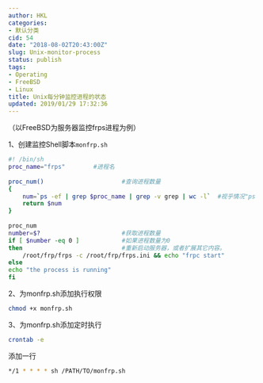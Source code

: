 ```yaml
---
author: HKL
categories:
- 默认分类
cid: 54
date: "2018-08-02T20:43:00Z"
slug: Unix-monitor-process
status: publish
tags:
- Operating
- FreeBSD
- Linux
title: Unix每分钟监控进程的状态
updated: 2019/01/29 17:32:36
---
```



（以FreeBSD为服务器监控frps进程为例）

1、创建监控Shell脚本`monfrp.sh`

```bash
#! /bin/sh      
proc_name="frps"        #进程名
       
proc_num()                      #查询进程数量
{
 	num=`ps -ef | grep $proc_name | grep -v grep | wc -l`  #视乎情况"ps -ef"需要更改为"ps -aux"
   	return $num
}
            
proc_num
number=$?                       #获取进程数量
if [ $number -eq 0 ]            #如果进程数量为0
then                            #重新启动服务器，或者扩展其它内容。
   	/root/frp/frps -c /root/frp/frps.ini && echo "frpc start"
else
echo "the process is running"
fi
```


<!--more-->


2、为monfrp.sh添加执行权限
```bash
chmod +x monfrp.sh
```

3、为monfrp.sh添加定时执行
```bash
crontab -e
```

添加一行

```bash
*/1 * * * * sh /PATH/TO/monfrp.sh
```